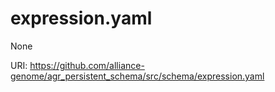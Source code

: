 # expression.yaml

None

URI: https://github.com/alliance-genome/agr_persistent_schema/src/schema/expression.yaml

